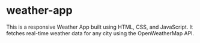 # weather-app
This is a responsive Weather App built using HTML, CSS, and JavaScript. It fetches real-time weather data for any city using the OpenWeatherMap API. 
